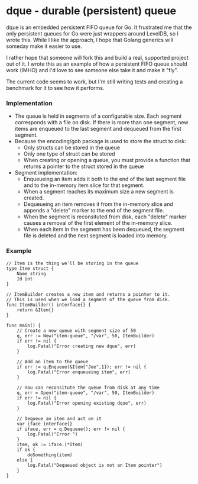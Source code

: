 # dque - durable (persistent) queue

dque is an embedded persistent FIFO queue for Go.  It frustrated me that the only persistent queues for Go were just wrappers around LevelDB, so I wrote this.  While I like the approach, I hope that Golang generics will someday make it easier to use.  

I rather hope that someone will fork this and build a real, supported project out of it.  I wrote this as an example of how a persistent FIFO queue should work (IMHO) and I'd love to see someone else take it and make it "fly".  

The current code seems to work, but I'm still writing tests and creating a benchmark for it to see how it performs. 

### Implementation
* The queue is held in segments of a configurable size. Each segment corresponds with a file on disk. If there is more than one segment, new items are enqueued to the last segment and dequeued from the first segment.
* Because the encoding/gob package is used to store the struct to disk: 
  * Only structs can be stored in the queue
  * Only one type of struct can be stored
  * When creating or opening a queue, you must provide a function that returns a pointer to the struct stored in the queue
* Segment implementation:
  * Enqueueing an item adds it both to the end of the last segment file and to the in-memory item slice for that segment.
  * When a segment reaches its maximum size a new segment is created.
  * Dequeueing an item removes it from the in-memory slice and appends a "delete" marker to the end of the segment file.
  * When the segment is reconsituted from disk, each "delete" marker causes a removal of the first element of the in-memory slice.
  * When each item in the segment has been dequeued, the segment file is deleted and the next segment is loaded into memory.

### Example
```golang
// Item is the thing we'll be storing in the queue
type Item struct {
    Name string
    Id int
}

// ItemBuilder creates a new item and returns a pointer to it.
// This is used when we load a segment of the queue from disk.
func ItemBuilder() interface{} {
    return &Item{}
}

func main() {
   	// Create a new queue with segment size of 50
    q, err := New("item-queue", "/var", 50, ItemBuilder)
    if err != nil {
        log.Fatal("Error creating new dque", err)
    }

    // Add an item to the queue
    if err := q.Enqueue(&Item{"Joe",1}); err != nil {
        log.Fatal("Error enqueueing item", err)
    }

    // You can reconsitute the queue from disk at any time
    q, err = Open("item-queue", "/var", 50, ItemBuilder)
    if err != nil {
        log.Fatal("Error opening existing dque", err)
    }

    // Dequeue an item and act on it
    var iface interface{}
    if iface, err = q.Dequeue(); err != nil {
        log.Fatal("Error ")
    }
    item, ok := iface.(*Item)
    if ok {
        doSomething(item)
    else {
        log.Fatal("Dequeued object is not an Item pointer")
    }
}

```
